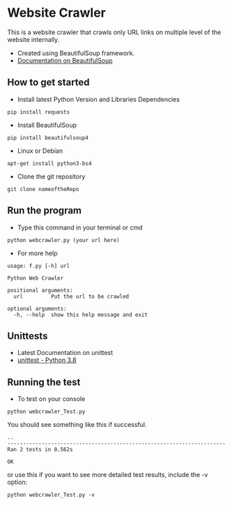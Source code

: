 # Website Crawler 

This is a website crawler that crawls only URL links on multiple level of the website internally. 


* Created using BeautifulSoup framework. 
* [Documentation on BeautifulSoup](https://www.crummy.com/software/BeautifulSoup/bs4/doc/)

## How to get started 

* Install latest Python Version and Libraries Dependencies 
```
pip install requests
```

* Install BeautifulSoup 
```
pip install beautifulsoup4
```
* Linux or Debian 
```
apt-get install python3-bs4
```
* Clone the git repository 
```
git clone nameoftheRepo
```

## Run the program

* Type this command in your terminal or cmd

```
python webcrawler.py (your url here)
```

* For more help

```
usage: f.py [-h] url

Python Web Crawler

positional arguments:
  url         Put the url to be crawled

optional arguments:
  -h, --help  show this help message and exit

```

## Unittests 

* Latest Documentation on unittest 
* [unittest - Python 3.8](https://docs.python.org/3/library/unittest.html) 

## Running the test

* To test on your console 

```
python webcrawler_Test.py
```

You should see something like this if successful. 
```
..
----------------------------------------------------------------------
Ran 2 tests in 0.562s

OK
```

or use this if you want to see more detailed test results, include the -v option:

```
python webcrawler_Test.py -v
```


